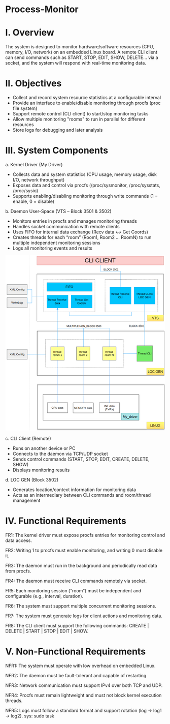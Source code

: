# Process-Monitor
# I. Overview
The system is designed to monitor hardware/software resources (CPU, memory, I/O, network) on an embedded Linux board. A remote CLI client can send commands such as START, STOP, EDIT, SHOW, DELETE... via a socket, and the system will respond with real-time monitoring data.
# II. Objectives
- Collect and record system resource statistics at a configurable interval
- Provide an interface to enable/disable monitoring through procfs (proc file system)
- Support remote control (CLI client) to start/stop monitoring tasks
- Allow multiple monitoring "rooms" to run in parallel for different resources
- Store logs for debugging and later analysis
# III. System Components
a. Kernel Driver (My Driver)
- Collects data and system statistics (CPU usage, memory usage, disk I/O, network throughput)
- Exposes data and control via procfs (/proc/sysmonitor, /proc/sysstats, /proc/sysio)
- Supports enabling/disabling monitoring through write commands (1 = enable, 0 = disable)

b. Daemon User-Space (VTS – Block 3501 & 3502)
- Monitors entries in procfs and manages monitoring threads
- Handles socket communication with remote clients
- Uses FIFO for internal data exchange (Recv data ↔ Get Coords)
- Creates threads for each “room” (Room1, Room2 … RoomN) to run multiple independent monitoring sessions
- Logs all monitoring events and results

![System Flowchart](images/Flowchart.png)

c. CLI Client (Remote)
- Runs on another device or PC
- Connects to the daemon via TCP/UDP socket
- Sends control commands (START, STOP, EDIT, CREATE, DELETE, SHOW)
- Displays monitoring results

d. LOC GEN (Block 3502)
- Generates location/context information for monitoring data
- Acts as an intermediary between CLI commands and room/thread management
# IV. Functional Requirements
  FR1: The kernel driver must expose procfs entries for monitoring control and data access.

  FR2: Writing 1 to procfs must enable monitoring, and writing 0 must disable it.

  FR3: The daemon must run in the background and periodically read data from procfs.

  FR4: The daemon must receive CLI commands remotely via socket.

  FR5: Each monitoring session (“room”) must be independent and configurable (e.g., interval, duration).

  FR6: The system must support multiple concurrent monitoring sessions.

  FR7: The system must generate logs for client actions and monitoring data.

  FR8: The CLI client must support the following commands: CREATE | DELETE | START | STOP | EDIT | SHOW.

# V. Non-Functional Requirements

  NFR1: The system must operate with low overhead on embedded Linux.

  NFR2: The daemon must be fault-tolerant and capable of restarting.

  NFR3: Network communication must support IPv4 over both TCP and UDP.

  NFR4: Procfs must remain lightweight and must not block kernel execution threads.

  NFR5: Logs must follow a standard format and support rotation (log → log1 → log2).
sys:
	sudo task